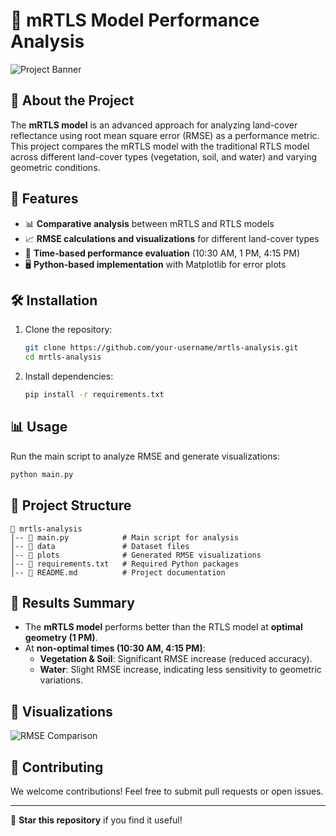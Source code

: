 # 🌿 mRTLS Model Performance Analysis

![Project Banner](https://your-image-link.com/banner.png)  

## 📖 About the Project
The **mRTLS model** is an advanced approach for analyzing land-cover reflectance using root mean square error (RMSE) as a performance metric. This project compares the mRTLS model with the traditional RTLS model across different land-cover types (vegetation, soil, and water) and varying geometric conditions.

## 🚀 Features
- 📊 **Comparative analysis** between mRTLS and RTLS models
- 📈 **RMSE calculations and visualizations** for different land-cover types
- 🔄 **Time-based performance evaluation** (10:30 AM, 1 PM, 4:15 PM)
- 🖥️ **Python-based implementation** with Matplotlib for error plots

## 🛠 Installation
1. Clone the repository:
   ```bash
   git clone https://github.com/your-username/mrtls-analysis.git
   cd mrtls-analysis
   ```
2. Install dependencies:
   ```bash
   pip install -r requirements.txt
   ```

## 📊 Usage
Run the main script to analyze RMSE and generate visualizations:
```bash
python main.py
```

## 📂 Project Structure
```
📁 mrtls-analysis
│-- 📄 main.py            # Main script for analysis
│-- 📂 data               # Dataset files
│-- 📂 plots              # Generated RMSE visualizations
│-- 📄 requirements.txt   # Required Python packages
│-- 📄 README.md          # Project documentation
```

## 📜 Results Summary
- The **mRTLS model** performs better than the RTLS model at **optimal geometry (1 PM)**.
- At **non-optimal times (10:30 AM, 4:15 PM)**:
  - **Vegetation & Soil**: Significant RMSE increase (reduced accuracy).
  - **Water**: Slight RMSE increase, indicating less sensitivity to geometric variations.

## 📸 Visualizations
![RMSE Comparison](https://your-image-link.com/rmse_comparison.png)  

## 🤝 Contributing
We welcome contributions! Feel free to submit pull requests or open issues.



---
🌟 **Star this repository** if you find it useful!

